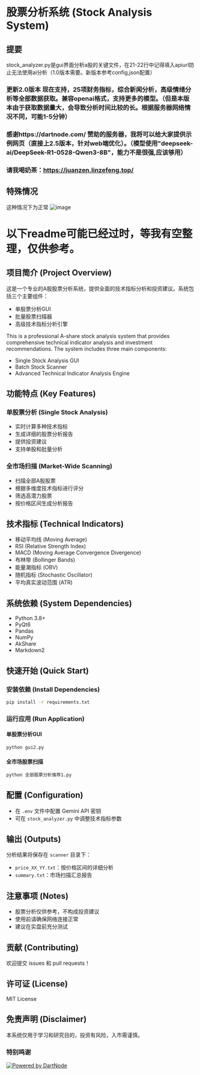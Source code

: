# 股票分析系统 (Stock Analysis System)
## 提要
stock_analyzer.py是gui界面分析a股的关键文件，在21-22行中记得填入apiurl防止无法使用ai分析（1.0版本需要。新版本参考config,json配置）
### 更新2.0版本 现在支持，25项财务指标，综合新闻分析，高级情绪分析等全部数据获取。兼容openai格式，支持更多的模型。（但是本版本由于获取数据量大，会导致分析时间比较的长。根据服务器网络情况不同，可能1-5分钟）
### 感谢https://dartnode.com/  赞助的服务器，我将可以给大家提供示例网页（直接上2.5版本，针对web端优化）。（模型使用"deepseek-ai/DeepSeek-R1-0528-Qwen3-8B"，能力不是很强,应该够用）
### 请我喝奶茶：https://juanzen.linzefeng.top/
## 特殊情况
这种情况下为正常
![image](https://github.com/user-attachments/assets/1b276236-10bc-45a0-aa12-ac0bd6a5ce9c)


# 以下readme可能已经过时，等我有空整理，仅供参考。
## 项目简介 (Project Overview)

这是一个专业的A股股票分析系统，提供全面的技术指标分析和投资建议。系统包括三个主要组件：
- 单股票分析GUI
- 批量股票扫描器
- 高级技术指标分析引擎

This is a professional A-share stock analysis system that provides comprehensive technical indicator analysis and investment recommendations. The system includes three main components:
- Single Stock Analysis GUI
- Batch Stock Scanner
- Advanced Technical Indicator Analysis Engine

## 功能特点 (Key Features)

### 单股票分析 (Single Stock Analysis)
- 实时计算多种技术指标
- 生成详细的股票分析报告
- 提供投资建议
- 支持单股和批量分析

### 全市场扫描 (Market-Wide Scanning)
- 扫描全部A股股票
- 根据多维度技术指标进行评分
- 筛选高潜力股票
- 按价格区间生成分析报告

## 技术指标 (Technical Indicators)
- 移动平均线 (Moving Average)
- RSI (Relative Strength Index)
- MACD (Moving Average Convergence Divergence)
- 布林带 (Bollinger Bands)
- 能量潮指标 (OBV)
- 随机指标 (Stochastic Oscillator)
- 平均真实波动范围 (ATR)

## 系统依赖 (System Dependencies)
- Python 3.8+
- PyQt6
- Pandas
- NumPy
- AkShare
- Markdown2

## 快速开始 (Quick Start)

### 安装依赖 (Install Dependencies)
```bash
pip install -r requirements.txt
```

### 运行应用 (Run Application)
#### 单股票分析GUI
```bash
python gui2.py
```

#### 全市场股票扫描
```bash
python 全部股票分析推荐1.py
```

## 配置 (Configuration)
- 在 `.env` 文件中配置 Gemini API 密钥
- 可在 `stock_analyzer.py` 中调整技术指标参数

## 输出 (Outputs)
分析结果将保存在 `scanner` 目录下：
- `price_XX_YY.txt`：按价格区间的详细分析
- `summary.txt`：市场扫描汇总报告

## 注意事项 (Notes)
- 股票分析仅供参考，不构成投资建议
- 使用前请确保网络连接正常
- 建议在实盘前充分测试

## 贡献 (Contributing)
欢迎提交 issues 和 pull requests！

## 许可证 (License)
 MIT License

## 免责声明 (Disclaimer)
本系统仅用于学习和研究目的，投资有风险，入市需谨慎。

### 特别鸣谢
[![Powered by DartNode](https://dartnode.com/branding/DN-Open-Source-sm.png)](https://dartnode.com "Powered by DartNode - Free VPS for Open Source")
